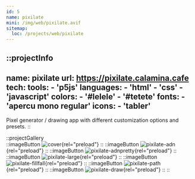 ```yaml
---
id: 5
name: pixilate
mini: /img/web/pixilate.avif
sitemap:
  loc: /projects/web/pixilate
---
```


::projectInfo
---
name: pixilate
url: https://pixilate.calamina.cafe
tech: 
    tools:
      - 'p5js'
    languages:
      - 'html'
      - 'css'
      - 'javascript'
    colors:
      - '#lelele'
      - '#tetete'
    fonts:
      - 'apercu mono regular'
    icons:
      - 'tabler'
---
Pixel generator / drawing app with different customization options and presets.
::

::projectGallery  
  ::imageButton
    ![cover](/img/web/pixilate.avif){rel="preload"}
  ::
  ::imageButton
    ![pixilate-adn](/img/web/pixilate/pixilate-adn.avif){rel="preload"}
  ::
  ::imageButton
    ![pixilate-adnpretty](/img/web/pixilate/pixilate-adnpretty.avif){rel="preload"}
  :: 
  ::imageButton
    ![pixilate-large](/img/web/pixilate/pixilate-large.avif){rel="preload"}
  :: 
  ::imageButton
    ![pixilate-fillfall](/img/web/pixilate/pixilate-fillfall.avif){rel="preload"}
  :: 
  ::imageButton
    ![pixilate-path](/img/web/pixilate/pixilate-path.avif){rel="preload"}
  :: 
  ::imageButton
    ![pixilate-draw](/img/web/pixilate/pixilate-draw.avif){rel="preload"}
  :: 
::

<!-- ::projectFeatures
- Search mimicking DuckDuckGo bangs, with instant results on several search engines,
- 4 different themes, each available in light or dark,
- A 'nsfw' button, toggling an additional category and marked links,
- Themes and nsfw state are stored in local storage for persistance
:: -->